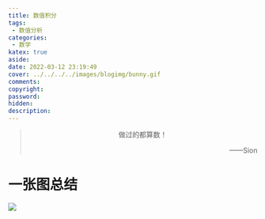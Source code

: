 ```yaml
---
title: 数值积分
tags:
 - 数值分析
categories:
 - 数学
katex: true
aside: 
date: 2022-03-12 23:19:49
cover: ../../../../images/blogimg/bunny.gif
comments:
copyright:
password:
hidden:
description:
---
```


> <center>做过的都算数！</center>
> <p align="right">——Sion</p>

# 一张图总结

![]( 
../../../../images/blogimage/raw/master/2022/03/12/20220312232134266.jpg)
